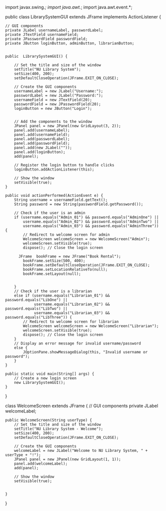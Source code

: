 import javax.swing.*;
import java.awt.*;
import java.awt.event.*;

public class LibrarySystemGUI extends JFrame implements ActionListener {
	
    // GUI components
    private JLabel usernameLabel, passwordLabel;
    private JTextField usernameField;
    private JPasswordField passwordField;
    private JButton loginButton, adminButton, librarianButton;
    
     
    public  LibrarySystemGUI() {
    	
        // Set the title and size of the window
        setTitle("NU Library System");
        setSize(400, 200);
        setDefaultCloseOperation(JFrame.EXIT_ON_CLOSE);
        
        // Create the GUI components
        usernameLabel = new JLabel("Username:");
        passwordLabel = new JLabel("Password:");
        usernameField = new JTextField(20);
        passwordField = new JPasswordField(20);
        loginButton = new JButton("Login");

        
        // Add the components to the window
        JPanel panel = new JPanel(new GridLayout(3, 2));
        panel.add(usernameLabel);
        panel.add(usernameField);
        panel.add(passwordLabel);
        panel.add(passwordField);
        panel.add(new JLabel(""));
        panel.add(loginButton);
        add(panel);

        // Register the login button to handle clicks
        loginButton.addActionListener(this);
        
        // Show the window
        setVisible(true);
    }

    public void actionPerformed(ActionEvent e) {
        String username = usernameField.getText();
        String password = new String(passwordField.getPassword());

        // Check if the user is an admin
        if (username.equals("Admin_01") && password.equals("AdminOne") ||
            username.equals("Admin_02") && password.equals("AdminTwo") ||
            username.equals("Admin_03") && password.equals("AdminThree")) {
            // Redirect to welcome screen for admin
            WelcomeScreen welcomeScreen = new WelcomeScreen("Admin");
            welcomeScreen.setVisible(true);
            dispose(); // Close the login screen
            
          JFrame  bookFrame = new JFrame("Book Rental");
            bookFrame.setSize(500, 400);
            bookFrame.setDefaultCloseOperation(JFrame.EXIT_ON_CLOSE);
            bookFrame.setLocationRelativeTo(null);
            bookFrame.setLayout(null);
            
           
        }
        // Check if the user is a librarian
        else if (username.equals("Librarian_01") && password.equals("LibOne") ||
                 username.equals("Librarian_02") && password.equals("LibTwo") ||
                 username.equals("Librarian_03") && password.equals("LibThree")) {
            // Redirect to welcome screen for librarian
            WelcomeScreen welcomeScreen = new WelcomeScreen("Librarian");
            welcomeScreen.setVisible(true);
            dispose(); // Close the login screen
        }
        // Display an error message for invalid username/password
        else {
            JOptionPane.showMessageDialog(this, "Invalid username or password");
        }
    }

    public static void main(String[] args) {
        // Create a new login screen
        new LibrarySystemGUI();
    }
}

class WelcomeScreen extends JFrame {
    // GUI components
    private JLabel welcomeLabel;

    public WelcomeScreen(String userType) {
        // Set the title and size of the window
        setTitle("NU Library System - Welcome");
        setSize(400, 200);
        setDefaultCloseOperation(JFrame.EXIT_ON_CLOSE);

        // Create the GUI components
        welcomeLabel = new JLabel("Welcome to NU Library System, " + userType + "!");
        JPanel panel = new JPanel(new GridLayout(1, 1));
        panel.add(welcomeLabel);
        add(panel);

        // Show the window
        setVisible(true);
        
        
    }
}

